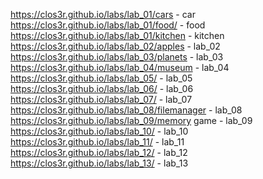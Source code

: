 https://clos3r.github.io/labs/lab_01/cars - car
https://clos3r.github.io/labs/lab_01/food/ - food
https://clos3r.github.io/labs/lab_01/kitchen - kitchen
https://clos3r.github.io/labs/lab_02/apples - lab_02
https://clos3r.github.io/labs/lab_03/planets - lab_03
https://clos3r.github.io/labs/lab_04/museum - lab_04
https://clos3r.github.io/labs/lab_05/ - lab_05
https://clos3r.github.io/labs/lab_06/ - lab_06
https://clos3r.github.io/labs/lab_07/ - lab_07
https://clos3r.github.io/labs/lab_08/filemanager - lab_08
https://clos3r.github.io/labs/lab_09/memory game - lab_09
https://clos3r.github.io/labs/lab_10/ - lab_10
https://clos3r.github.io/labs/lab_11/ - lab_11
https://clos3r.github.io/labs/lab_12/ - lab_12
https://clos3r.github.io/labs/lab_13/ - lab_13
